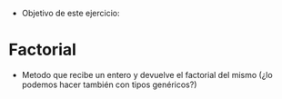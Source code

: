 * Objetivo de este ejercicio:
# Factorial
* Metodo que recibe un entero y devuelve el factorial del mismo (¿lo podemos hacer también con tipos genéricos?)